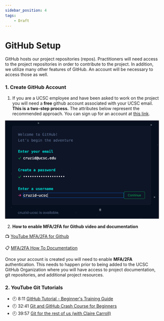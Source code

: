 ```yaml
---
sidebar_position: 4
tags:
    - Draft
---
```


# GitHub Setup
GitHub hosts our project repositories (repos). Practitioners will need access to the project repositories in order to contribute to the project. In addition, we utilize many other features of GitHub. An account will be necessary to access those as well.

### 1. Create GitHub Account

1. If you are a UCSC employee and have been asked to work on the project you will need a **free** github account associated with your UCSC email. **This is a two-step process.** The attributes below represent the recommended approach.  You can sign up for an account at [this link](https://github.com/signup).  


![](/img/onboarding/github_login.png)

2. **How to enable MFA/2FA for Github video and documentation**

:tv: [YouTube MFA/2FA for Github](https://www.youtube.com/watch?v=j6beTHnsumI)

:clipboard: [MFA/2FA How To Documentation](https://docs.github.com/en/authentication/securing-your-account-with-two-factor-authentication-2fa/configuring-two-factor-authentication)

Once your account is created you will need to enable **MFA/2FA** authentication. This needs to happen prior to being added to the UCSC GitHub Organization where you will have access to project documentation, git repositories, and additional project resources. 


### 2. YouTube Git Tutorials

- :clock9: 8:11 [GitHub Tutorial - Beginner's Training Guide](https://www.youtube.com/watch?v=iv8rSLsi1xo) 
- :clock9: 32:41 [Git and GitHub Crash Course for Beginners](https://www.youtube.com/watch?v=SWYqp7iY_Tc)
- :clock9: 39:57 [Git for the rest of us (with Claire Carroll)](https://www.youtube.com/watch?v=mGSecJDvtUQ) 
